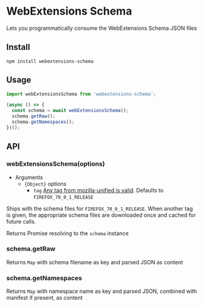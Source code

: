 # WebExtensions Schema

Lets you programmatically consume the WebExtensions Schema JSON files

## Install

```
npm install webextensions-schema
```

## Usage

```ts
import webExtensionsSchema from 'webextensions-schema';

(async () => {
  const schema = await webExtensionsSchema();
  schema.getRaw();
  schema.getNamespaces();
})();
```

## API

### webExtensionsSchema(options)

- Arguments
  - `{Object}` options
    - `tag` [Any tag from mozilla-unified is valid](https://hg.mozilla.org/mozilla-unified/tags). Defaults to `FIREFOX_70_0_1_RELEASE`

Ships with the schema files for `FIREFOX_70_0_1_RELEASE`. When another tag is
given, the appropriate schema files are downloaded once and cached for future
calls.

Returns Promise resolving to the `schema` instance

### schema.getRaw

Returns `Map` with schema filename as key and parsed JSON as content


### schema.getNamespaces

Returns `Map` with namespace name as key and parsed JSON, combined with manifest
if present, as content